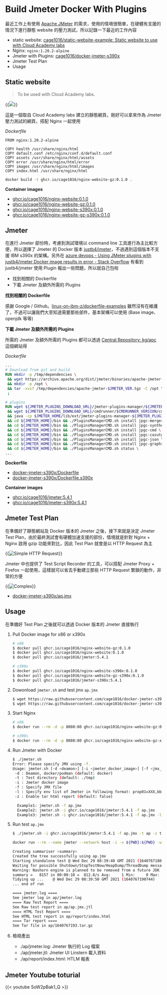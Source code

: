 # Build Jmeter Docker With Plugins


<!--more-->

最近工作上有使用 [Apache JMeter](https://jmeter.apache.org/) 的需求，使用的情境很簡單，在硬體有支援的情況下進行靜態 website 的壓力測試，所以記錄一下最近的工作內容

- static website: [cage1016/static-website-example: Static website to use with Cloud Academy labs](https://github.com/cage1016/static-website-example)
- Nginx: `nginx:1.20.2-alpine`
- Jmeter with Plugins: [cage1016/docker-jmeter-s390x](https://github.com/cage1016/docker-jmeter-s390x)
- Jmeter Test Plan
- Usage

## Static website
> To be used with Cloud Academy labs.

{{<image src="./img/static_website.jpg">}}

這是一個取自 Cloud Academy labs 建立的靜態網頁，剛好可以拿來作為 Jmeter 壓力測試的網頁，搭配 Nginx 一起使用

_Dockerfile_

```dockefile
FROM nginx:1.20.2-alpine

COPY health /usr/share/nginx/html
COPY default.conf /etc/nginx/conf.d/default.conf
COPY assets /usr/share/nginx/html/assets
COPY error /usr/share/nginx/html/error
COPY images /usr/share/nginx/html/images
COPY index.html /usr/share/nginx/html
```

```sh
docker build -t ghcr.io/cage1016/nginx-website-gz:0.1.0 .
```

**Container images**

- [ghcr.io/cage1016/nginx-website:0.1.0](https://github.com/cage1016/static-website-example/pkgs/container/nginx-website)
- [ghcr.io/cage1016/nginx-website-gz:0.1.0](https://github.com/cage1016/static-website-example/pkgs/container/nginx-website-gz)
- [ghcr.io/cage1016/nginx-website-s390x:0.1.0](https://github.com/cage1016/static-website-example/pkgs/container/nginx-website-s390x)
- [ghcr.io/cage1016/nginx-website-gz-s390x:0.1.0](https://github.com/cage1016/static-website-example/pkgs/container/nginx-website-gz-s390x)

## Jmeter

在進行 Jmeter 部份時，考慮到測試環境以 command line 工具進行為主比較方便，所以選擇了 Jmeter 的 Docker 版本 [justb4/jmeter](https://hub.docker.com/r/justb4/jmeter/)，不過遇到這個版本不支援 IBM s390x 的架構。另外在 [azure devops - Using JMeter plugins with justb4/jmeter Docker image results in error - Stack Overflow](https://stackoverflow.com/questions/67911367/using-jmeter-plugins-with-justb4-jmeter-docker-image-results-in-error) 有看到 justb4/jmeter 使用 Plugin 報出一些問題，所以就自己包啦

- 找到相關的 Dockerfile
- 下載 Jmeter 及額外所需的 Plugins

**找到相關的 Dockerfile**

感謝 Google / Github。[linux-on-ibm-z/dockerfile-examples](https://github.com/linux-on-ibm-z/dockerfile-examples/blob/master/Archived/ApacheJMeter/Dockerfile) 雖然沒有在維護了，不過可以讓我們大至知道需要那些部件，基本架構可以使用 (Base image、openjdk 等等)

**下載 Jmeter 及額外所需的 Plugins**

所需的 Jmeter 及額外所需的 Plugins 都可以透過 [Central Repository: kg/apc](https://repo1.maven.org/maven2/kg/apc/) 這個網站得

_Dockerfile_

```dockerfile
...
# Download from git and build
RUN mkdir -p /tmp/dependencies \
 && wget https://archive.apache.org/dist/jmeter/binaries/apache-jmeter-$JMETER_VER.tgz -O /tmp/dependencies/apache-jmeter-$JMETER_VER.tgz \
 && mkdir -p /opt \
 && tar -xvzf /tmp/dependencies/apache-jmeter-$JMETER_VER.tgz -C /opt \
 ;

# plugins
RUN wget ${JMETER_PLUGINS_DOWNLOAD_URL}/jmeter-plugins-manager/${JMETER_PLUGINS_MANAGER_VERSION}/jmeter-plugins-manager-${JMETER_PLUGINS_MANAGER_VERSION}.jar -O $JMETER_HOME/lib/ext/jmeter-plugins-manager-${JMETER_PLUGINS_MANAGER_VERSION}.jar \
 && wget ${JMETER_PLUGINS_DOWNLOAD_URL}/cmdrunner/$CMDRUNNER_VERSION/cmdrunner-$CMDRUNNER_VERSION.jar -O $JMETER_HOME/lib/cmdrunner-$CMDRUNNER_VERSION.jar \
 && java -cp $JMETER_HOME/lib/ext/jmeter-plugins-manager-${JMETER_PLUGINS_MANAGER_VERSION}.jar org.jmeterplugins.repository.PluginManagerCMDInstaller \
 && cd ${JMETER_HOME}/bin && ./PluginsManagerCMD.sh install jpgc-mergeresults \
 && cd ${JMETER_HOME}/bin && ./PluginsManagerCMD.sh install jpgc-synthesis \
 && cd ${JMETER_HOME}/bin && ./PluginsManagerCMD.sh install jpgc-cmd \
 && cd ${JMETER_HOME}/bin && ./PluginsManagerCMD.sh install jpgc-casutg \
 && cd ${JMETER_HOME}/bin && ./PluginsManagerCMD.sh install jpgc-json \
 && cd ${JMETER_HOME}/bin && ./PluginsManagerCMD.sh install jpgc-graphs-additional \
 && cd ${JMETER_HOME}/bin && ./PluginsManagerCMD.sh status \
...
```

**Dockerfile**
- [docker-jmeter-s390x/Dockerfile](https://github.com/cage1016/docker-jmeter-s390x/blob/master/Dockerfile)
- [docker-jmeter-s390x/Dockerfile.s390x](https://github.com/cage1016/docker-jmeter-s390x/blob/master/Dockerfile.s390x)

**Container images**

- [ghcr.io/cage1016/jmeter:5.4.1](https://github.com/cage1016/docker-jmeter-s390x/pkgs/container/jmeter)
- [ghcr.io/cage1016/jmeter-s390x:5.4.1](https://github.com/cage1016/docker-jmeter-s390x/pkgs/container/jmeter-s390x)

## Jmeter Test Plan

在準備好了靜態網站及 Docker 版本的 Jmeter 之後，接下來就是決定 Jmeter Test Plan，由於最終測試會有硬體加速支援的部份，情境就是針對 Nginx + Nginx 啟用 gzip 功能來對比，因此 Test Plan 就會是以 HTTP Request 為主

{{<image src="./img/a.jpg" alt="Simple HTTP Request">}}

Jmeter 中也提供了 Test Script Recorder 的工具，可以搭配 Jmeter Proxy + Firefox 一起使用，這樣就可以省去手動建立那些 HTTP Request 繁鎖的動作，非常的方便

{{<image src="./img/placeholder.jpg" alt="Complex ">}}

- [docker-jmeter-s390x/ap.jmx](https://github.com/cage1016/docker-jmeter-s390x/blob/master/ap.jmx)

## Usage

在準備好 Test Plan 之後就可以透過 Docker 版本的 Jmeter 直接執行

1. Pull Docker image for x86 or x390x
    ```bash
    # x86
    $ docker pull ghcr.io/cage1016/nginx-website-gz:0.1.0
    $ docker pull ghcr.io/cage1016/nginx-website:0.1.0
    $ docker pull ghcr.io/cage1016/jmeter:5.4.1
    
    # s390x
    $ docker pull ghcr.io/cage1016/nginx-website-s390x:0.1.0
    $ docker pull ghcr.io/cage1016/nginx-website-gz-s390x:0.1.0
    $ docker pull ghcr.io/cage1016/jmeter-s390x:5.4.1
    ```

1. Dowonload `jmeter.sh` and test jmx `ap.jmx`

    ```bash
    $ wget https://raw.githubusercontent.com/cage1016/docker-jmeter-s390x/master/jmeter.sh && chmod +x jmeter.sh
    $ wget https://raw.githubusercontent.com/cage1016/docker-jmeter-s390x/master/ap.jmx
    ```

1. Start Nginx
    ```bash
    # x86
    $ docker run --rm -d -p 8080:80 ghcr.io/cage1016/nginx-website-gz:0.1.0

    # x390s
    $ docker run --rm -d -p 8080:80 ghcr.io/cage1016/nginx-website-gz-x390s:0.1.0
    ```

1. Run Jmeter with Docker
    ```sh
    $ ./jmeter.sh
    Error: Please specify JMX using -f.
    Usage: jmeter.sh [-d <deamon>] [-i <jmeter_docker_image>] [-f <jmx_file>] [-t <test_folder>] [-z <enable_tar_html>]     [-l <jmeterVariablesList>]
     -d : Deamon, docker/podman (default: docker)
     -t : Test directory (default: ./tmp)
     -i : Jmeter docker image
     -f : Specify JMX file
     -l : Specify env list of Jmeter in following format: prop01=XXX,bbb=YYY,ccc=ZZZ
     -z : Enable tar html report (default: false)

      Example1: jmeter.sh -f ap.jmx
      Example2: jmeter.sh -i ghcr.io/cage1016/jmeter:5.4.1 -f ap.jmx
      Example3: jmeter.sh -i ghcr.io/cage1016/jmeter:5.4.1 -f ap.jmx -l prop01=XXX,prop02=YYY
    ```
1. Run test `ap.jmx`
    ```bash
    $ ./jmeter.sh -i ghcr.io/cage1016/jmeter:5.4.1 -f ap.jmx -t ap -z true -l TARGET_HOST=localhost,TARGET_PORT=8080,THREADS=1,RAMD_UP=1,DURATION=10
    
    docker run --rm --name jmeter --network host -i -v ${PWD}:${PWD} -w ${PWD} ghcr.io/cage1016/jmeter:5.4.1 ap.jmx -l ap/jmeter.jtl -j ap/jmeter.log   -JTARGET_HOST=localhost -JTARGET_PORT=8080 -JTHREADS=1 -JRAMD_UP=1 -JDURATION=10 -o ap/report -e
    
    Creating summariser <summary>
    Created the tree successfully using ap.jmx
    Starting standalone test @ Wed Dec 29 08:39:40 GMT 2021 (1640767180391)
    Waiting for possible Shutdown/StopTestNow/HeapDump/ThreadDump message on port 4445
    Warning: Nashorn engine is planned to be removed from a future JDK release
    summary =   8157 in 00:00:10 =  812.8/s Avg:     1 Min:     0 Max:    36 Err:     0 (0.00%)
    Tidying up ...    @ Wed Dec 29 08:39:50 GMT 2021 (1640767190744)
    ... end of run
    
    ==== jmeter.log ====
    See jmeter log in ap/jmeter.log
    ==== Raw Test Report ====
    See Raw test report in ap/ap.jmx.jtl
    ==== HTML Test Report ====
    See HTML test report in ap/report/index.html
    ==== Tar report ====
    See Tar file in ap/1640767193.tar.gz
    ```

1. 檢視產出
   - ./ap/jmeter.log: Jmeter 執行的 Log 檔案
   - ./ap/jmeter.jtl: Jmeter UI Linstern 載入資料
   - ./ap/report/index.html: HTLM 報表

## Jmeter Youtube toturial

{{< youtube SoW2pBak1_Q >}}
